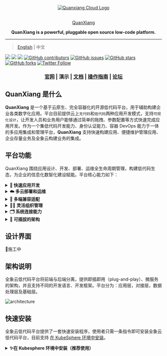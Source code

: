 <p align="center">
  <a href="https://www.quanxiang.dev/" target="blank"><img src="https://qxp-public.pek3b.qingstor.com/qxp_vertical_logo.svg" width="300" alt="Quanxiang Cloud Logo" /></a>
</p>
<p align="center">
  <br/>
  <a href="https://www.quanxiang.dev/" target="blank">
    QuanXiang
  </a>
</p>
<p align="center">
  <b> QuanXiang is a powerful, pluggable open source low-code platform.</b>
</p>

----



> [English](./README.md) | 中文

[![](https://img.shields.io/badge/Roadmap-QuanXiang-orange.svg)](https://github.com/quanxiang-cloud/website/tree/main/content/zh/roadmap)
[![](https://img.shields.io/badge/Content-Blog-blue.svg)](https://github.com/quanxiang-cloud/website/tree/main/content/zh/blogs)
[![](https://img.shields.io/badge/release-1.1.0-brightgreen.svg)](https://github.com/quanxiang-cloud/quanxiang/releases/tag/v1.1.0)
[![GitHub contributors](https://img.shields.io/github/contributors/quanxiang-cloud/quanxiang)](https://github.com/quanxiang-cloud/quanxiang/graphs/contributors)
[![GitHub issues](https://img.shields.io/github/issues/quanxiang-cloud/quanxiang)](https://github.com/quanxiang-cloud/quanxiang/issues)
[![GitHub stars](https://img.shields.io/github/stars/quanxiang-cloud/quanxiang.svg?style=social&label=Stars)](https://github.com/quanxiang-cloud/quanxiang)
[![GitHub forks](https://img.shields.io/github/forks/quanxiang-cloud/quanxiang.svg?style=social&label=Fork)](https://github.com/quanxiang-cloud/quanxiang)
[![Twitter Follow](https://img.shields.io/twitter/follow/QuanXiang5?style=social)](https://twitter.com/QuanXiang5)


<div align="center">
  <h3>
    <a href="https://www.quanxiang.dev/" target="_blank">官网</a>
    <span> | </span>
    演示
    <span> | </span>
    <a href="https://docs.clouden.io/" target="_blank">文档</a>
    <span> | </span>
    <a href="https://docs.clouden.io/manual/application/new/" target="_blank">操作指南</a>
    <span> | </span>
    <a href="https://github.com/quanxiang-cloud/quanxiang/discussions" target="_blank">论坛</a>
  </h3>
</div>


## QuanXiang 是什么

**QuanXiang** 是一个基于云原生、完全容器化的开源低代码平台，用于辅助构建企业各类数字化应用。平台目前提供云上`无代码`和`低代码`两种应用开发模式，支持`可视化设计`，让开发人员和业务用户能够通过简单的拖拽、参数配置等方式快速完成应用开发。作为一个集低代码开发能力、身份认证能力、容器 DevOps 能力于一体的多应用集成和管理平台，**QuanXiang** 支持快速构建应用、便捷维护管理应用、企业存量业务及全象云构建业务的集成。



## 平台功能

QuanXiang 围绕应用设计、开发、部署、运维全生命周期管理，构建低代码生态，为企业的信息化数智化建设赋能。平台核心能力如下：

<details>
  <summary><b> 🚀 快速应用开发</b></summary>
  <li>可视化设计器：用户通过简单的拖拽、参数配置等方式就能完成页面设计、工作流编排、数据模型设计和角色权限的定义。
  <li>表单引擎：系统提供丰富的页面组件，能够满足页面呈现的自定义组件需求。
  <li>工作流引擎：包含灵活的触发方式和丰富的流程组件，支持多种触发方式，表单数据触发、时间触发、表单时间触发等。同时提供审批、填写等人为节点处理，同时支持数据新增、数据更新等自动流程节点处理。同时提供规则引擎的能力，满足复杂业务下的逻辑定义。
  </details>

<details>
  <summary><b>☁️ 多云部署和运维</b></summary>
  <li>QuanXiang 基于 Kubernetes 的容器化部署方案，CI/CD 持续交付部署，为应用的平滑部署、稳定运行保驾护航，大大降低了应用上线后迭代升级的风险和复杂度。
  <li>支持不同云厂商的部署及运维。
  <li>平台提供系统日志，支持查看所有操作记录。
  </details>

<details>
  <summary><b>🤖 多端兼容适配</b></summary>
  平台应用均可一次设计，在多端灵活适配。目前支持一键发布为 WEB 应用、Native APP、微信小程序。
  </details>
<details>
  <summary><b>🧑‍💻 灵活组织管理</b></summary>
  <li>企业通讯录：提供多种管理通讯录方式，帮助企业快速完成组织的构建。
  <li>角色管理：企业角色权限按需细分，保障平台账户访问安全和数据安全。
</details>
<details>
  <summary><b>🗂 系统连接能力</b></summary>
  <li>平台内部支持跨应用间的数据连接，提供了不同粒度的数据连接能力，包括：表与表之间的数据联动更新、字段与字段间的联动交互。
  <li>平台支持不同粒度的方案集成，包括组件集成、页面集成、应用集成。
  </details>


<details>
  <summary><b>🧩 可插拔的架构</b></summary>
  QuanXiang 是云原生、分布式架构的平台系统。各个核心服务（聚合类服务除外）采用完全解耦的、低内聚的方式设计，服务之间通过 API 接口进行访问。
  </details>


## 设计界面
🔧施工中



## 架构说明

全象云低代码平台将前端与后端分离，提供即插即用（plug-and-play）、微服务的架构，并且支持不同的开发语言、开发框架。平台分为：应用层，对接层，数据处理层及基础层。

![architecture](/doc/images/architecture.png)



## 快速安装

全象云低代码平台提供了一套快速安装程序，使用者只需一条指令即可安装全象云低代码平台，目前支持 [在 KubeSphere 环境中安装](#在Kubesphere环境中安装（推荐使用）)。

<details>
<summary><b>✨在 Kubesphere 环境中安装（推荐使用）</b></summary>

### 前提条件

- 已安装好 Kubernetes  环境 (<= v1.21.*)。
- 已安装好 OpenFunction 环境 (v0.5.0 及以上)。

#### 第 1 步：安装 KubeSphere和OpenFuction

##### KubeSPhere

安装 KubeSphere 有两种方式：

- 直接安装 KubeSphere，详细步骤参见 [官方文档](https://kubesphere.io/docs/)。
- 安装  [KubeSphere(R)（QKE） ](https://docsv3.qingcloud.com/container/qke/)（**推荐**），可以一键部署高可用的 KubeSphere 集群，并支持集群自动巡检和修复。

KubeSphere 部署环境的要求如下：

| 节点类型    | 节点数量 | 资源要求                           |
| :---------- | :------- | :--------------------------------- |
| master      | 1        | CPU：4 核， 内存：8GB， 硬盘：80GB |
| worker 节点 | 5        | CPU：4 核， 内存：8GB， 硬盘：80GB |

>  **注意**
>
> 如果集群将用于生产或者准生产的话，建议将 worker 节点的内存和硬盘至少提高 1 倍，中间件部分推荐使用云厂商提供的 PaaS 或者服务。

##### OpenFunction

手动安装OpenFunction，详细步骤请参照[官方文档](https://openfunction.dev/docs/getting-started/installation/)

- 使用helm 安装OpenFunction

```
kubectl create namespace openfunction
helm repo add openfunction https://openfunction.github.io/charts/
helm update
helm install openfunction openfunction/openfunction --version 0.1.0 -n openfunction
```

#### 第 2 步：安装MetalLB (可选)

推荐使用固态IP，它可以使您更容易的访问到全象云低代码平台。在使用MetalLB之前，需要准备和您的环境在同一环境下的一些可用的IP地址，并且可以被您访问到。详细信息可以参考 [官方文档](https://metallb.universe.tf/installation/) 。

- 下面步骤摘录自MetalLB的官方安装文档。

如果IPVS运行在kube-proxy模式下，且Kubernetes的版本为v1.14.2，你需要启用 strict ARP模式。如果使用的是kube-router的话，默认ARP为开启状态。

启用IPVS使用操作：

```
kubectl edit configmap -n kube-system kube-proxy
```

修改一些内容

```
apiVersion: kubeproxy.config.k8s.io/v1alpha1
kind: KubeProxyConfiguration
mode: "ipvs"
ipvs:
  strictARP: true
```

- 使用helm安装MetalLB

```
helm repo add metallb https://metallb.github.io/metallb
helm repo update
helm install metallb metallb/metallb -n metallb-system --create-namespace
```

- 为Kubernetes添加IP地址，比如文件名为 ip-pool.yaml

```
apiVersion: metallb.io/v1beta1
kind: IPAddressPool
metadata:
  name: lowcode
  namespace: metallb-system
spec:
  addresses:
  - 192.168.208.190-192.168.208.195  # replace this to your ips
```

> 注意：
>
>  这些IP必须可用，并且能被您访问到。

- 使用kubectl使IP池生效。

```
kubectl apply -f ip-pool.yaml
```

#### 第 3 步：安装全象云低代码平台

**V2.0.0（不包含）之后的将使用helm charts安装**

- 下载相应安装版本

 您可以从我们的[官方发行版地址下载](https://github.com/quanxiang-cloud/quanxiang/releases/tag/v1.1.0) 也可以直接git clone对应的tag

```
git clone https://github.com/quanxiang-cloud/quanxiang.git
```

- 安装全象云低代码平台

全象云低代码平台可以支持生产环境和试用环境：

> - 生产环境：我们推荐您在安装全象前安装好数据库，缓存等中间件，参考配置选项内容。
> - 试用环境：安装工具会安装所有组件。

##### 配置项简介

生产环境，您需要将对应的中间件启用选项禁用，我们的配置文件在`quanxiang/values.yaml`, 下面是配置文件的一部分。

```
# Default values for quanxiang.
# This is a YAML-formatted file.
# Declare variables to be passed into your templates.

#replicaCount: 1

global:
  namespace: ""
  domain: example.com                  # replace value to your domain. 修改成您自己的域名。
  websocket_hostname: ws.example.com   # socket server访问地址
  home_hostname: home.example.com     # 用户端访问地址
  portal_hostname: portal.example.com  # 管理端访问地址
  vendor:
    protocol: http                 # 前端渲染配置访问协议。
    hostname: vendors.example.com      # 前端渲染配置访问地址。
    port: 80                       # 前端渲染配置端口。
  faas:
    enabled: true                  # 是否安装faas。
  loadBalancer: &lb
     loadBalancerIP:  '192.168.208.190' # DONNOT CHAGE  &lbIP, 不要修改 &lbIP  ---此处填写LB的可用地址,如果使用了MetalLB，在定义的IP pool里的可用地址。

hostAliases: &hostAliases
  enabled: true                # 没有可用的DNS服务做解析时，需要将此处设置为true，配置容器内hosts文件。
  <<: *lb                      # DONNOT CHAGE THIS LINE, 不要修改此行
  hostnames:
    - 'qxp-static.fs.example.com'
    - 'default.fs.example.com'  
              .....
```

##### 安装

使用helm安装全象

```
cd quanxiang/deployment/charts
helm install lowcode -n lowcode ./quanxiang --create-namespace --timeout 1800s
```

##### 卸载

```
helm uninstall lowcode -n lowcode
```

#### 访问环境

##### 配置网关

如果未使用MetalLB或者OpenELB的话，可以参考 KubeSphere 的[官方文档](https://kubesphere.io/zh/docs/project-administration/project-gateway/)配置网关。我们推荐使用 LoadBalancer 方式配置网关。

##### 配置访问

访问 QuanxiangCloud 控制台，需要使用域名进行访问，可以配置 dns 或者指定本地 hosts 的方式进行访问。默认的用户名和密码是`admin@quanxiang.dev/654321a..`

- 通过 http://portal.qxp.com 访问 QuanxiangCloud 的管理端控制台。
- 通过 http://home.qxp.com 访问 QuanxiangCloud 的用户端。

> **注意**
>
> 如果需要修改访问域名，可参见 kubesphere 的[官方文档](https://kubesphere.io/zh/docs/project-user-guide/application-workloads/routes/)。

##### 初始化Web配置

**如果出现部分菜单栏没有出现的情况，请使用此节内容进行初始化前端界面**

Portal 控制台需要在安装完成后进行初始化，参照以下步骤进行初始化:

>
> 1. 在浏览器中打开全象云的管理端控制台
> 2. 在浏览器中打开开发者工具. MacOS快捷键 "Option + command + I", Windows/Linux快捷键"F12" 或者 "Control + Alt + I"
> 3. 在“开发者工具”中找到“source”，然后找到“snippets”.
> 4. 点击 "New snippet"然后在输入框中填入脚本内容，需要一个个的执行。
>  **注意: 脚本文件在 GITROOTDIR/deployment/scripts/ 中**

下图是执行脚本的位置：
![snippets](./doc/images/initialize_configuration.png)





## 快速开始

请参考官方文档[快速入门](https://docs.clouden.io/quickstart/app_modeling/)。

## 全象开源组件及功能列表

| 组件名称 | 组件功能 | 组件链接 |
| --- | --- | --- |
| app-center | 应用管理中心：应用基本信息及应用权限管理 |	https://github.com/quanxiang-cloud/appcenter |
| audit |	审计服务。	||
| dispatcher |	时间调度服务： 定时回掉指定任务接口 ||
| entrepot	| 任务管理中心：异步任务管理中心	| https://github.com/quanxiang-cloud/entrepot |
| fileserver |	文件服务：支持 aws s3 协议的对象存储上传与下载 |	https://github.com/quanxiang-cloud/fileserver |
| flow |	低代码流程引擎：低代码流程定义、低代码业务节点扩展和低代码其它业务整合 | https://github.com/quanxiang-cloud/flow |
| form |	表单引擎：表单高级组件、以及 schema 的处理，与 structor 配合使用	| https://github.com/quanxiang-cloud/form |
| goalie |	权限管理：角色权限管理，RBAC 权限模型	||
| kms| 	密钥管理：平台密钥管理及签名验证，外部密钥代理及鉴权	| https://github.com/quanxiang-cloud/kms |
| message |	消息服务：消息内容管理，邮件、站内信分发 | https://github.com/quanxiang-cloud/message |
| organizations |	组织服务：人员部门等信息管理，内置人员扩展字段服务功能	| https://github.com/quanxiang-cloud/organizations |
| persona |	应用配置中心：应用个性化配置数据存储	| https://github.com/quanxiang-cloud/persona |
|polyapi |	API 管理：API 注册，API 文档管理，第三方 API 代理，API 编排，API 统一调用	| https://github.com/quanxiang-cloud/polyapi |
| polygate	| API 网关：token/signature 认证，透明代理	| https://github.com/quanxiang-cloud/polygate |
| process |	流程引擎内核：流程模型定义、流程调度和实例数据记录	| https://github.com/quanxiang-cloud/process |
| qxp-web-home | web 用户端服务	| https://github.com/quanxiang-cloud/qxp-web |
| qxp-web-nginx	| web 静态文件，后面要废弃 ||
| qxp-web-portal |	web 管理端服务	||
| structor |	元数据管理：CURD 数据抽象，对接数据库管理	| https://github.com/quanxiang-cloud/structor |
| transaction |	已废弃	||
| warden |	认证服务：jwt 协议认证，生产管理 accesstoken，refreshtoken，支持第三方 jwt 协议 sso；||

除此之外，还有我们的博客版块，该部分内容全部是全象开发团队写作分享的一些技术干货，原计划在官网下一版本更新中增加，大家有兴趣可以点击 [Blog](https://github.com/quanxiang-cloud/website/tree/main/content/zh/blogs) 进行查看，也可以访问我们的公众号/[知乎号](https://www.zhihu.com/people/quan-xiang-yun-di-dai-ma/posts)（全象云低代码）查看历史内容。

## 交流互动

- 💬 公众号：全象云低代码
- 🤖 [Slack Channel](https://quanxiangcloud.slack.com/join/shared_invite/zt-17p7ne6h3-WtDNV72vnQ0vl8pdeLxABg)：如果希望认识更多开发者与使用者，可以加入 QuanXiang [Slack](https://quanxiangcloud.slack.com/join/shared_invite/zt-17p7ne6h3-WtDNV72vnQ0vl8pdeLxABg) 群。
- 🙌 [交流论坛](https://github.com/quanxiang-cloud/quanxiang/discussions)：如果在使用过程中遇到了问题，或发现了 bug，可以在 QuanXiang 的[讨论版块](https://github.com/quanxiang-cloud/quanxiang/discussions)中反馈。或者提 issue 也可。
